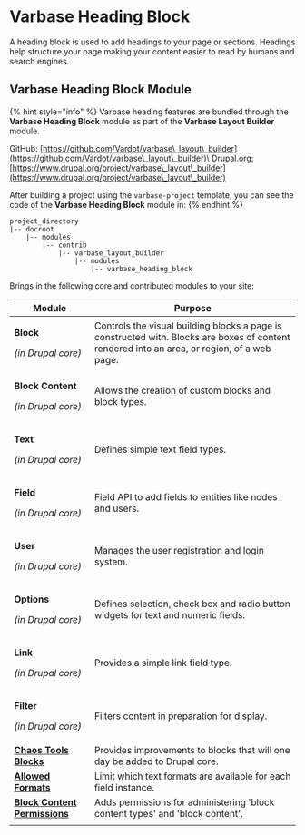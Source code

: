 # Varbase Heading Block

A heading block is used to add headings to your page or sections. Headings help structure your page making your content easier to read by humans and search engines.

## Varbase Heading Block Module

{% hint style="info" %}
Varbase heading features are bundled through the **Varbase Heading Block** module as part of the **Varbase Layout Builder** module.

GitHub: [https://github.com/Vardot/varbase\_layout\_builder](https://github.com/Vardot/varbase\_layout\_builder)\
Drupal.org: [https://www.drupal.org/project/varbase\_layout\_builder](https://www.drupal.org/project/varbase\_layout\_builder)

After building a project using the `varbase-project` template, you can see the code of the **Varbase Heading Block** module in:
{% endhint %}

```
project_directory
|-- docroot
    |-- modules
        |-- contrib
            |-- varbase_layout_builder
                |-- modules
                    |-- varbase_heading_block
```

Brings in the following core and contributed modules to your site:

| Module                                                                                              | Purpose                                                                                                                                      |
| --------------------------------------------------------------------------------------------------- | -------------------------------------------------------------------------------------------------------------------------------------------- |
| <p><strong>Block</strong></p><p><em>(in Drupal core)</em></p>                                       | Controls the visual building blocks a page is constructed with. Blocks are boxes of content rendered into an area, or region, of a web page. |
| <p><strong>Block Content</strong></p><p><em>(in Drupal core)</em></p>                               | Allows the creation of custom blocks and block types.                                                                                        |
| <p><strong>Text</strong></p><p><em>(in Drupal core)</em></p>                                        | Defines simple text field types.                                                                                                             |
| <p><strong>Field</strong></p><p><em>(in Drupal core)</em></p>                                       | Field API to add fields to entities like nodes and users.                                                                                    |
| <p><strong>User</strong></p><p><em>(in Drupal core)</em></p>                                        | Manages the user registration and login system.                                                                                              |
| <p><strong>Options</strong></p><p><em>(in Drupal core)</em></p>                                     | Defines selection, check box and radio button widgets for text and numeric fields.                                                           |
| <p><strong>Link</strong></p><p><em>(in Drupal core)</em></p>                                        | Provides a simple link field type.                                                                                                           |
| <p><strong>Filter</strong></p><p><em>(in Drupal core)</em></p>                                      | Filters content in preparation for display.                                                                                                  |
| ****[**Chaos Tools Blocks**](https://www.drupal.org/project/ctools)****                             | Provides improvements to blocks that will one day be added to Drupal core.                                                                   |
| ****[**Allowed Formats**](https://www.drupal.org/project/allowed\_formats)****                      | Limit which text formats are available for each field instance.                                                                              |
| ****[**Block Content Permissions**](https://www.drupal.org/project/block\_content\_permissions)**** | Adds permissions for administering 'block content types' and 'block content'.                                                                |
|                                                                                                     |                                                                                                                                              |
